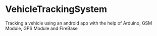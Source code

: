 # VehicleTrackingSystem
Tracking a vehicle using an android app with the help of Arduino, GSM Module, GPS Module and FireBase 

